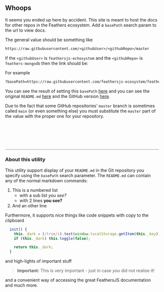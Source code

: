 ## Whoops

It seems you ended up here by accident. This site is meant to host the docs for other repos in the Feathers ecosystem. Add a `basePath` search param to the url to view docs.

The general value should be something like

```txt
https://raw.gitbubusercontent.com/<githubUser>/<githubRepo>/master
```

If the `<githubUser>` is `feathersjs-echosystem` and the `<githubRepo>` is `feathers-mongodb` then the link should be:

For example

```txt
?basePath=https://raw.githubusercontent.com/feathersjs-ecosystem/feathers-mongodb/master
```

You can see the result of setting this `basePath` [here](https://daddywarbucks.github.io/remote-docsify/?basePath=https://raw.githubusercontent.com/feathersjs-ecosystem/feathers-mongodb/master
) and you can see the original `README.md` [here](https://raw.githubusercontent.com/feathersjs-ecosystem/feathers-mongodb/master/README.md) and the GitHub version [here](https://github.com/feathersjs-ecosystem/feathers-mongodb).

Due to the fact that some GitHub repositories' `master` branch is sometimes called `main` (or even something else) you must substitute the `master` part of the value with the proper one for your repository.

<div style="margin-top:100px; width:100%; border-top:1px solid grey">

### About this utility
This utility support display of your `README.md` in the Git repository you specify using the `basePath` search parameter. The `README.md` can contain any of the normal markdown commands:

1. This is a numbered list
   - with a sub list _you see?_
   - with 2 lines __you see?__
1. And an other line


 Furthermore, it supports nice things like code snippets with copy to the clipboard

```js
  init() {
    this._dark = (/true/i).test(window.localStorage.getItem(this._key));
    if (this._dark) this.toggle(false);

    return this._dark;
  }
```

and high-lights of important stuff

> __Important:__ This is very important - just in case _you_ did not realise it!

and a convenient way of accessing the great FeathersJS documentation and much more.